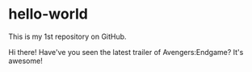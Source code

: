 # hello-world
This is my 1st repository on GitHub.

Hi there!
Have've you seen the latest trailer of Avengers:Endgame?
It's awesome!
